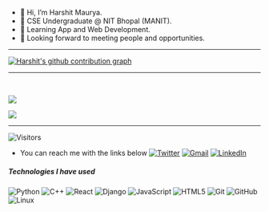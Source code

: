 - 👋 Hi, I’m Harshit Maurya.
- 🌱 CSE Undergraduate @ NIT Bhopal (MANIT).
- 💞️ Learning App and Web Development.
- 👀 Looking forward to meeting people and opportunities.
<!---
H-Maurya/H-Maurya is a ✨ special ✨ repository because its `README.md` (this file) appears on your GitHub profile.
You can click the Preview link to take a look at your changes.
--->
___
[![Harshit's github contribution graph](https://activity-graph.herokuapp.com/graph?username=H-Maurya&bg_color=fffff0&color=708090&line=24292e&point=24292e&area=true&hide_border=true)](https://github.com/ashutosh00710/github-readme-activity-graph)

___

<br>

[![](https://github-readme-stats.vercel.app/api/top-langs/?username=H-Maurya&hide=css,html&langs_count=4&theme=vue)](https://github.com/anuraghazra/github-readme-stats)


[![](https://github-readme-stats.vercel.app/api?username=H-Maurya&?count_private=true&hide=issues&show_icons=true&theme=vue)](https://github.com/anuraghazra/github-readme-stats)
___
![Visitors](https://visitor-badge.laobi.icu/badge?page_id=H-Maurya.H-Maurya)


-   You can reach me with the links below
[![Twitter](https://img.shields.io/badge/-TWITTER-blue?style=for-the-badge&logo=twitter&logoColor=white)](https://twitter.com/_Karan21)
[![Gmail](https://img.shields.io/badge/-GMAIL-D14836?style=for-the-badge&logo=gmail&logoColor=white)](mailto:karn212000@gmail.com)
[![LinkedIn](https://img.shields.io/badge/-LINKEDIN-0077B5?style=for-the-badge&logo=linkedin&logoColor=white)](https://www.linkedin.com/in/karn21/)

##### Technologies I have used

![Python](https://img.shields.io/badge/-Python-000000?style=flat&logo=python)
![C++](https://img.shields.io/badge/-C++-000000?style=flat&logo=C%2B%2B&logoColor=00599C)
![React](https://img.shields.io/badge/-React-222222?style=flat&logo=React&logoColor=61DAFB)
![Django](https://img.shields.io/badge/-Django-222222?style=flat&logo=django&logoColor=white)
![JavaScript](https://img.shields.io/badge/-JavaScript-000000?style=flat&logo=javascript)
![HTML5](https://img.shields.io/badge/-HTML5-000000?style=flat&logo=HTML5)
![Git](https://img.shields.io/badge/-Git-222222?style=flat&logo=git&logoColor=F05032)
![GitHub](https://img.shields.io/badge/-GitHub-222222?style=flat&logo=github&logoColor=FFFFFF)
![Linux](https://img.shields.io/badge/-Linux-222222?style=flat&logo=linux&logoColor=FCC624)
